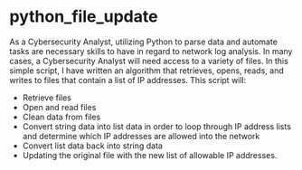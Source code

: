 # python_file_update
As a Cybersecurity Analyst, utilizing Python to parse data and automate tasks are necessary skills to have in regard to network log analysis. In many cases, a Cybersecurity Analyst will need access to a variety of files. In this simple script, I have written an algorithm that retrieves, opens, reads, and writes to files that contain a list of IP addresses. This script will:

- Retrieve files
- Open and read files
- Clean data from files
- Convert string data into list data in order to loop through IP address lists and determine which IP addresses are allowed into the network
- Convert list data back into string data
- Updating the original file with the new list of allowable IP addresses.

